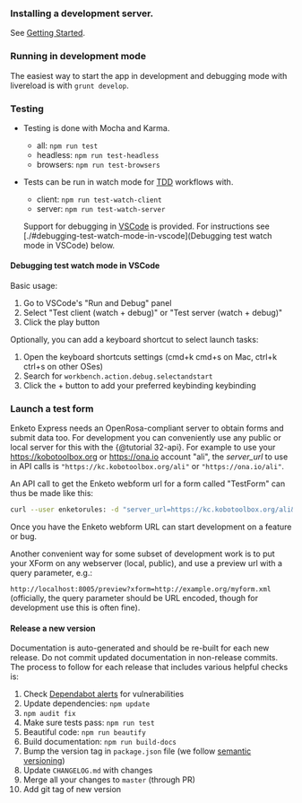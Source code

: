 ### Installing a development server.

See [Getting Started](./tutorial-00-getting-started.html).

### Running in development mode

The easiest way to start the app in development and debugging mode with livereload is with `grunt develop`.

### Testing

* Testing is done with Mocha and Karma.
    * all: `npm run test`
    * headless: `npm run test-headless`
    * browsers: `npm run test-browsers`
* Tests can be run in watch mode for [TDD](https://en.wikipedia.org/wiki/Test-driven_development) workflows with.
    * client: `npm run test-watch-client`
    * server: `npm run test-watch-server`

    Support for debugging in [VSCode](https://code.visualstudio.com/) is provided. For instructions see [./#debugging-test-watch-mode-in-vscode](Debugging test watch mode in VSCode) below.

#### Debugging test watch mode in VSCode

Basic usage:

1. Go to VSCode's "Run and Debug" panel
2. Select "Test client (watch + debug)" or "Test server (watch + debug)"
3. Click the play button

Optionally, you can add a keyboard shortcut to select launch tasks:

1. Open the keyboard shortcuts settings (cmd+k cmd+s on Mac, ctrl+k ctrl+s on other OSes)
2. Search for `workbench.action.debug.selectandstart`
3. Click the + button to add your preferred keybinding keybinding

### Launch a test form

Enketo Express needs an OpenRosa-compliant server to obtain forms and submit data too. For development you can conveniently use any public or local server for this with the {@tutorial 32-api}.
For example to use your https://kobotoolbox.org or https://ona.io account "ali", the _server\_url_ to use in API calls is `"https://kc.kobotoolbox.org/ali"` or `"https://ona.io/ali"`.

An API call to get the Enketo webform url for a form called "TestForm" can thus be made like this:

```bash
curl --user enketorules: -d "server_url=https://kc.kobotoolbox.org/ali&form_id=TestForm" http://localhost:8005/api/v2/survey

```

Once you have the Enketo webform URL can start development on a feature or bug.

Another convenient way for some subset of development work is to put your XForm on any webserver (local, public), and use a preview url with a query parameter, e.g.:

`http://localhost:8005/preview?xform=http://example.org/myform.xml` (officially, the query parameter should be URL encoded, though for development use this is often fine).

#### Release a new version

Documentation is auto-generated and should be re-built for each new release. Do not commit updated documentation in non-release commits. The process to follow for each release that includes various helpful checks is:

1. Check [Dependabot alerts](https://github.com/enketo/enketo-express/security/dependabot) for vulnerabilities
2. Update dependencies: `npm update`
3. `npm audit fix`
4. Make sure tests pass: `npm run test`
5. Beautiful code: `npm run beautify`
6. Build documentation: `npm run build-docs`
7. Bump the version tag in `package.json` file (we follow [semantic versioning](https://semver.org/))
8. Update `CHANGELOG.md` with changes
9. Merge all your changes to `master` (through PR)
10. Add git tag of new version
